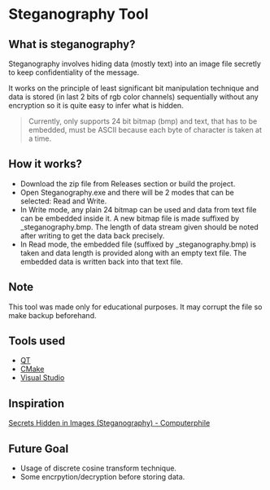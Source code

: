 # Steganography Tool

## What is steganography?
Steganography involves hiding data (mostly text) into an image file secretly to keep confidentiality of the message.

It works on the principle of least significant bit manipulation technique and data is stored (in last 2 bits of rgb color channels) sequentially without any encryption so it is quite easy to infer what is hidden.

> Currently, only supports 24 bit bitmap (bmp) and text, that has to be embedded, must be ASCII because each byte of character is taken at a time.

## How it works?
- Download the zip file from Releases section or build the project.
- Open Steganography.exe and there will be 2 modes that can be selected: Read and Write.
- In Write mode, any plain 24 bitmap can be used and data from text file can be embedded inside it. A new bitmap file is made suffixed by _steganography.bmp. The length of data stream given should be noted after writing to get the data back precisely.
- In Read mode, the embedded file (suffixed by _steganography.bmp) is taken and data length is provided along with an empty text file. The embedded data is written back into that text file.

## Note
This tool was made only for educational purposes. It may corrupt the file so make backup beforehand.

## Tools used
- [QT](https://www.qt.io/)
- [CMake](https://cmake.org/)
- [Visual Studio](https://visualstudio.microsoft.com/)

## Inspiration
[Secrets Hidden in Images (Steganography) - Computerphile](https://www.youtube.com/watch?v=TWEXCYQKyDc)

## Future Goal
- Usage of discrete cosine transform technique.
- Some encrpytion/decryption before storing data.
